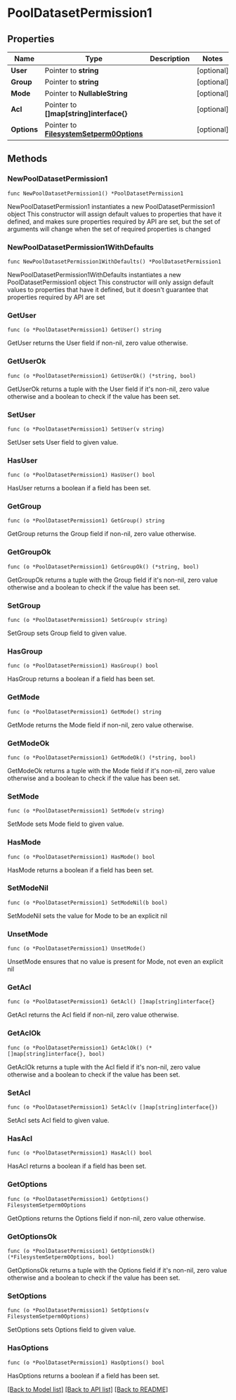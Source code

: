 # PoolDatasetPermission1

## Properties

Name | Type | Description | Notes
------------ | ------------- | ------------- | -------------
**User** | Pointer to **string** |  | [optional] 
**Group** | Pointer to **string** |  | [optional] 
**Mode** | Pointer to **NullableString** |  | [optional] 
**Acl** | Pointer to **[]map[string]interface{}** |  | [optional] 
**Options** | Pointer to [**FilesystemSetperm0Options**](FilesystemSetperm0Options.md) |  | [optional] 

## Methods

### NewPoolDatasetPermission1

`func NewPoolDatasetPermission1() *PoolDatasetPermission1`

NewPoolDatasetPermission1 instantiates a new PoolDatasetPermission1 object
This constructor will assign default values to properties that have it defined,
and makes sure properties required by API are set, but the set of arguments
will change when the set of required properties is changed

### NewPoolDatasetPermission1WithDefaults

`func NewPoolDatasetPermission1WithDefaults() *PoolDatasetPermission1`

NewPoolDatasetPermission1WithDefaults instantiates a new PoolDatasetPermission1 object
This constructor will only assign default values to properties that have it defined,
but it doesn't guarantee that properties required by API are set

### GetUser

`func (o *PoolDatasetPermission1) GetUser() string`

GetUser returns the User field if non-nil, zero value otherwise.

### GetUserOk

`func (o *PoolDatasetPermission1) GetUserOk() (*string, bool)`

GetUserOk returns a tuple with the User field if it's non-nil, zero value otherwise
and a boolean to check if the value has been set.

### SetUser

`func (o *PoolDatasetPermission1) SetUser(v string)`

SetUser sets User field to given value.

### HasUser

`func (o *PoolDatasetPermission1) HasUser() bool`

HasUser returns a boolean if a field has been set.

### GetGroup

`func (o *PoolDatasetPermission1) GetGroup() string`

GetGroup returns the Group field if non-nil, zero value otherwise.

### GetGroupOk

`func (o *PoolDatasetPermission1) GetGroupOk() (*string, bool)`

GetGroupOk returns a tuple with the Group field if it's non-nil, zero value otherwise
and a boolean to check if the value has been set.

### SetGroup

`func (o *PoolDatasetPermission1) SetGroup(v string)`

SetGroup sets Group field to given value.

### HasGroup

`func (o *PoolDatasetPermission1) HasGroup() bool`

HasGroup returns a boolean if a field has been set.

### GetMode

`func (o *PoolDatasetPermission1) GetMode() string`

GetMode returns the Mode field if non-nil, zero value otherwise.

### GetModeOk

`func (o *PoolDatasetPermission1) GetModeOk() (*string, bool)`

GetModeOk returns a tuple with the Mode field if it's non-nil, zero value otherwise
and a boolean to check if the value has been set.

### SetMode

`func (o *PoolDatasetPermission1) SetMode(v string)`

SetMode sets Mode field to given value.

### HasMode

`func (o *PoolDatasetPermission1) HasMode() bool`

HasMode returns a boolean if a field has been set.

### SetModeNil

`func (o *PoolDatasetPermission1) SetModeNil(b bool)`

 SetModeNil sets the value for Mode to be an explicit nil

### UnsetMode
`func (o *PoolDatasetPermission1) UnsetMode()`

UnsetMode ensures that no value is present for Mode, not even an explicit nil
### GetAcl

`func (o *PoolDatasetPermission1) GetAcl() []map[string]interface{}`

GetAcl returns the Acl field if non-nil, zero value otherwise.

### GetAclOk

`func (o *PoolDatasetPermission1) GetAclOk() (*[]map[string]interface{}, bool)`

GetAclOk returns a tuple with the Acl field if it's non-nil, zero value otherwise
and a boolean to check if the value has been set.

### SetAcl

`func (o *PoolDatasetPermission1) SetAcl(v []map[string]interface{})`

SetAcl sets Acl field to given value.

### HasAcl

`func (o *PoolDatasetPermission1) HasAcl() bool`

HasAcl returns a boolean if a field has been set.

### GetOptions

`func (o *PoolDatasetPermission1) GetOptions() FilesystemSetperm0Options`

GetOptions returns the Options field if non-nil, zero value otherwise.

### GetOptionsOk

`func (o *PoolDatasetPermission1) GetOptionsOk() (*FilesystemSetperm0Options, bool)`

GetOptionsOk returns a tuple with the Options field if it's non-nil, zero value otherwise
and a boolean to check if the value has been set.

### SetOptions

`func (o *PoolDatasetPermission1) SetOptions(v FilesystemSetperm0Options)`

SetOptions sets Options field to given value.

### HasOptions

`func (o *PoolDatasetPermission1) HasOptions() bool`

HasOptions returns a boolean if a field has been set.


[[Back to Model list]](../README.md#documentation-for-models) [[Back to API list]](../README.md#documentation-for-api-endpoints) [[Back to README]](../README.md)



